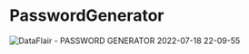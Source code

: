 # PasswordGenerator
![DataFlair - PASSWORD GENERATOR 2022-07-18 22-09-55](https://user-images.githubusercontent.com/85273165/179561881-0c90220c-536b-4aed-a66e-21175d5458fa.gif)
